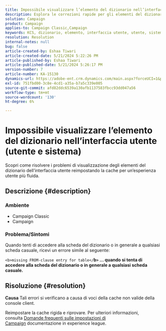 ```yaml
---
title: Impossibile visualizzare l’elemento del dizionario nell’interfaccia utente (utente e sistema)
description: Esplora le correzioni rapide per gli elementi del dizionario dell’interfaccia utente nella visualizzazione dei problemi.
solution: Campaign
product: Campaign
applies-to: Campaign Classic,Campaign
keywords: KCS, dizionario, elemento, interfaccia utente, utente, sistema
resolution: Resolution
internal-notes: null
bug: false
article-created-by: Eshaa Tiwari
article-created-date: 5/21/2024 5:22:26 PM
article-published-by: Eshaa Tiwari
article-published-date: 5/21/2024 5:26:17 PM
version-number: 7
article-number: KA-15130
dynamics-url: https://adobe-ent.crm.dynamics.com/main.aspx?forceUCI=1&pagetype=entityrecord&etn=knowledgearticle&id=94aeecad-9617-ef11-9f8a-6045bd006793
exl-id: 751fbd00-3c8e-4cd1-a35a-b7a5c339e005
source-git-commit: afd82ddc6539a130afb1137583fbcc93dd047a56
workflow-type: tm+mt
source-wordcount: '130'
ht-degree: 6%

---
```


# Impossibile visualizzare l’elemento del dizionario nell’interfaccia utente (utente e sistema)


Scopri come risolvere i problemi di visualizzazione degli elementi del dizionario dell’interfaccia utente reimpostando la cache per un’esperienza utente più fluida.

## Descrizione {#description}


### <b>Ambiente</b>

- Campaign Classic
- Campaign


### <b>Problema/Sintomi</b>

Quando tenti di accedere alla scheda del dizionario o in generale a qualsiasi scheda casuale, ricevi un errore simile al seguente:

`<b>missing FROM-clause entry for table</`<b>b`>` ... quando si tenta di accedere alla scheda del dizionario o in generale a qualsiasi scheda casuale.</b>


## Risoluzione {#resolution}





<b>Causa</b>
Tali errori si verificano a causa di voci della cache non valide della console client.



Reimpostare la cache rigida e riprovare. Per ulteriori informazioni, consulta [Domande frequenti sulle impostazioni di Campaign](https://experienceleague.adobe.com/docs/campaign-classic/using/getting-started/starting-with-adobe-campaign/faq/faq-campaign-config.html?lang=en) documentazione in experience league.


<br>
